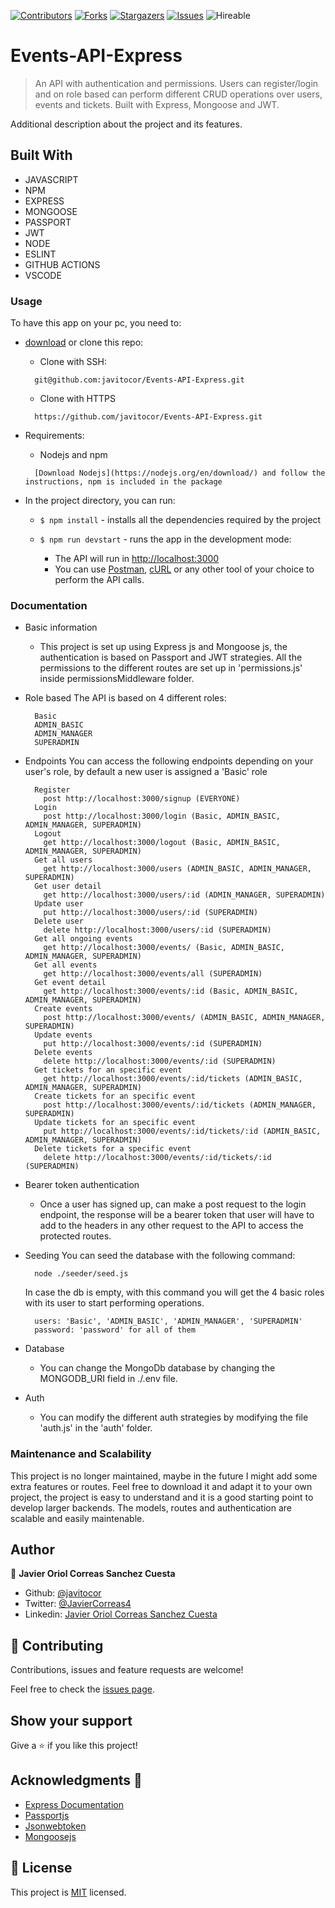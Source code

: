 <!--
*** Thanks for checking out this README Template. If you have a suggestion that would
*** make this better, please fork the repo and create a pull request or simply open
*** an issue with the tag "enhancement".
*** Thanks again! Now go create something AMAZING! :D
-->

<!-- PROJECT SHIELDS -->
<!--
*** I'm using markdown "reference style" links for readability.
*** Reference links are enclosed in brackets [ ] instead of parentheses ( ).
*** See the bottom of this document for the declaration of the reference variables
*** for contributors-url, forks-url, etc. This is an optional, concise syntax you may use.
*** https://www.markdownguide.org/basic-syntax/#reference-style-links
-->
[![Contributors][contributors-shield]][contributors-url] 
[![Forks][forks-shield]][forks-url] 
[![Stargazers][stars-shield]][stars-url] 
[![Issues][issues-shield]][issues-url] 
![Hireable](https://cdn.rawgit.com/hiendv/hireable/master/styles/default/yes.svg) 

# Events-API-Express

>  An API with authentication and permissions. Users can register/login and on role based can perform different CRUD operations over users, events and tickets. Built with Express, Mongoose and JWT.


Additional description about the project and its features.

## Built With

- JAVASCRIPT
- NPM
- EXPRESS
- MONGOOSE
- PASSPORT
- JWT
- NODE
- ESLINT
- GITHUB ACTIONS
- VSCODE

### Usage
To have this app on your pc, you need to:
* [download](https://github.com/javitocor/Events-API-Express/archive/main.zip) or clone this repo:
  - Clone with SSH:
  ```
    git@github.com:javitocor/Events-API-Express.git
  ```
  - Clone with HTTPS
  ```
    https://github.com/javitocor/Events-API-Express.git
  ```
* Requirements:
  - Nodejs and npm
  ```
    [Download Nodejs](https://nodejs.org/en/download/) and follow the instructions, npm is included in the package
  ```
* In the project directory, you can run:

  - `$ npm install` - installs all the dependencies required by the project

  - `$ npm run devstart` - runs the app in the development mode:
    - The API will run in [http://localhost:3000](http://localhost:3000)
    - You can use [Postman](https://www.postman.com/), [cURL](https://curl.se/) or any other tool of your choice to perform the API calls.

### Documentation
* Basic information
  - This project is set up using Express js and Mongoose js, the authentication is based on Passport and JWT strategies. All the permissions to the different routes are set up in 'permissions.js' inside permissionsMiddleware folder.

* Role based
  The API is based on 4 different roles:
  ```
    Basic
    ADMIN_BASIC
    ADMIN_MANAGER
    SUPERADMIN

  ```

* Endpoints
  You can access the following endpoints depending on your user's role, by default a new user is assigned a 'Basic' role
  ```
    Register
      post http://localhost:3000/signup (EVERYONE)
    Login
      post http://localhost:3000/login (Basic, ADMIN_BASIC, ADMIN_MANAGER, SUPERADMIN)
    Logout
      get http://localhost:3000/logout (Basic, ADMIN_BASIC, ADMIN_MANAGER, SUPERADMIN)
    Get all users
      get http://localhost:3000/users (ADMIN_BASIC, ADMIN_MANAGER, SUPERADMIN)
    Get user detail
      get http://localhost:3000/users/:id (ADMIN_MANAGER, SUPERADMIN)
    Update user
      put http://localhost:3000/users/:id (SUPERADMIN)
    Delete user
      delete http://localhost:3000/users/:id (SUPERADMIN)
    Get all ongoing events
      get http://localhost:3000/events/ (Basic, ADMIN_BASIC, ADMIN_MANAGER, SUPERADMIN)
    Get all events
      get http://localhost:3000/events/all (SUPERADMIN)
    Get event detail
      get http://localhost:3000/events/:id (Basic, ADMIN_BASIC, ADMIN_MANAGER, SUPERADMIN)
    Create events
      post http://localhost:3000/events/ (ADMIN_BASIC, ADMIN_MANAGER, SUPERADMIN)
    Update events
      put http://localhost:3000/events/:id (SUPERADMIN)
    Delete events
      delete http://localhost:3000/events/:id (SUPERADMIN)
    Get tickets for an specific event
      get http://localhost:3000/events/:id/tickets (ADMIN_BASIC, ADMIN_MANAGER, SUPERADMIN)
    Create tickets for an specific event
      post http://localhost:3000/events/:id/tickets (ADMIN_MANAGER, SUPERADMIN)
    Update tickets for an specific event
      put http://localhost:3000/events/:id/tickets/:id (ADMIN_BASIC, ADMIN_MANAGER, SUPERADMIN)
    Delete tickets for a specific event
      delete http://localhost:3000/events/:id/tickets/:id (SUPERADMIN)

  ```
* Bearer token authentication
  - Once a user has signed up, can make a post request to the login endpoint, the response will be a bearer token that user will have to add to the headers in any other request    to the API to access the protected routes.
* Seeding
  You can seed the database with the following command:
  ```
    node ./seeder/seed.js
  ```
  In case the db is empty, with this command you will get the 4 basic roles with its user to start performing operations.
  ```
    users: 'Basic', 'ADMIN_BASIC', 'ADMIN_MANAGER', 'SUPERADMIN'
    password: 'password' for all of them
  ```

* Database
  - You can change the MongoDb database by changing the MONGODB_URI field in ./.env file.

* Auth
  - You can modify the different auth strategies by modifying the file 'auth.js' in the 'auth' folder.

### Maintenance and Scalability

This project is no longer maintained, maybe in the future I might add some extra features or routes.
Feel free to download it and adapt it to your own project, the project is easy to understand and it is a good starting point to develop larger backends.
The models, routes and authentication are scalable and easily maintenable.

## Author

👤 **Javier Oriol Correas Sanchez Cuesta**

- Github: [@javitocor](https://github.com/javitocor) 
- Twitter: [@JavierCorreas4](https://twitter.com/JavierCorreas4) 
- Linkedin: [Javier Oriol Correas Sanchez Cuesta](https://www.linkedin.com/in/javier-correas-sanchez-cuesta-15289482/) 

## 🤝 Contributing

Contributions, issues and feature requests are welcome!

Feel free to check the [issues page](https://github.com/javitocor/Events-API-Express/issues).

## Show your support

Give a ⭐️ if you like this project!

## Acknowledgments 🚀

- [Express Documentation](https://expressjs.com/)
- [Passportjs](http://www.passportjs.org/)
- [Jsonwebtoken](https://github.com/auth0/node-jsonwebtoken)
- [Mongoosejs](https://mongoosejs.com/docs/guides.html)

## 📝 License

This project is [MIT](lic.url) licensed.

<!-- MARKDOWN LINKS & IMAGES -->
<!-- https://www.markdownguide.org/basic-syntax/#reference-style-links -->
[contributors-shield]: https://img.shields.io/github/contributors/javitocor/Events-API-Express.svg?style=flat-square
[contributors-url]: https://github.com/javitocor/Events-API-Express/graphs/contributors
[forks-shield]: https://img.shields.io/github/forks/javitocor/Events-API-Express.svg?style=flat-square
[forks-url]: https://github.com/javitocor/Events-API-Express/network/members
[stars-shield]: https://img.shields.io/github/stars/javitocor/Events-API-Express.svg?style=flat-square
[stars-url]: https://github.com/javitocor/Events-API-Express/stargazers
[issues-shield]: https://img.shields.io/github/issues/javitocor/Events-API-Express.svg?style=flat-square
[issues-url]: https://github.com/javitocor/Events-API-Express/issues
